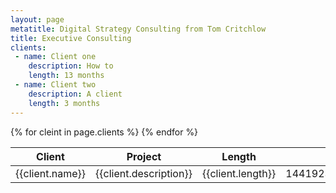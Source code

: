 ```yaml
---
layout: page
metatitle: Digital Strategy Consulting from Tom Critchlow
title: Executive Consulting
clients:
 - name: Client one
    description: How to
    length: 13 months
 - name: Client two
    description: A client
    length: 3 months
---
```


<div class="pa4">
  <div class="overflow-auto">
    <table class="f6 w-100 mw8 center" cellspacing="0">
      <thead>
        <tr>
          <th class="fw6 bb b--black-20 tl pb3 pr3 bg-white">Client</th>
          <th class="fw6 bb b--black-20 tl pb3 pr3 bg-white">Project</th>
          <th class="fw6 bb b--black-20 tl pb3 pr3 bg-white">Length</th>
          <th class="fw6 bb b--black-20 tl pb3 pr3 bg-white">ID</th>
        </tr>
      </thead>
      <tbody class="lh-copy">
      {% for cleint in page.clients %}
        <tr>
          <td class="pv3 pr3 bb b--black-20">{{client.name}}</td>
          <td class="pv3 pr3 bb b--black-20">{{client.description}}</td>
          <td class="pv3 pr3 bb b--black-20">{{client.length}}</td>
          <td class="pv3 pr3 bb b--black-20">14419232532474</td>
        </tr>
        {% endfor %}
      </tbody>
    </table>
  </div>